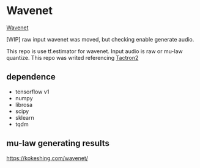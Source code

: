 # Wavenet

[Wavenet](https://arxiv.org/abs/1609.03499)

[WIP] raw input wavenet was moved, but checking enable generate audio.

This repo is use tf.estimator for wavenet.
Input audio is raw or mu-law quantize.
This repo was writed referencing [Tactron2](https://github.com/Rayhane-mamah/Tacotron-2)

## dependence

- tensorflow v1
- numpy
- librosa
- scipy
- sklearn
- tqdm

## mu-law generating results

https://kokeshing.com/wavenet/
